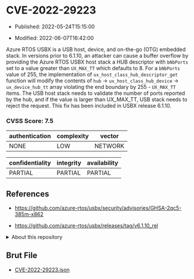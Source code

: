 # CVE-2022-29223

- Published: 2022-05-24T15:15:00

- Modified: 2022-06-07T16:42:00

Azure RTOS USBX is a USB host, device, and on-the-go (OTG) embedded stack. In versions prior to 6.1.10, an attacker can cause a buffer overflow by providing the Azure RTOS USBX host stack a HUB descriptor with `bNbPorts` set to a value greater than `UX_MAX_TT` which defaults to 8. For a `bNbPorts` value of 255, the implementation of `ux_host_class_hub_descriptor_get` function will modify the contents of `hub` -> `ux_host_class_hub_device` -> `ux_device_hub_tt` array violating the end boundary by 255 - `UX_MAX_TT` items. The USB host stack needs to validate the number of ports reported by the hub, and if the value is larger than UX_MAX_TT, USB stack needs to reject the request. This fix has been included in USBX release 6.1.10.

### CVSS Score: **7.5**

| authentication | complexity | vector |
| --- | --- | --- |
| NONE | LOW | NETWORK |

| confidentiality | integrity | availability |
| --- | --- | --- |
| PARTIAL | PARTIAL | PARTIAL |

## References

* https://github.com/azure-rtos/usbx/security/advisories/GHSA-2qc5-385m-x862

* https://github.com/azure-rtos/usbx/releases/tag/v6.1.10_rel

<details>
<summary>About this repository</summary> 

  This repository is part of the project [Live Hack CVE](https://github.com/Live-Hack-CVE). Main website can be found [www.live-hack.org](https://www.live-hack.org) 
  
  Made by [Sn0wAlice](https://github.com/Sn0wAlice) for the people that care about security and need to have a feed of the latest CVEs. Hope you enjoy it, don't forget to star the repo and follow me on [Twitter](https://twitter.com/Sn0wAlice) and [Github](https://github.com/Sn0wAlice). And that is my [personnal website](https://www.alice-snow.me/)

  - [Home Page](https://github.com/Live-Hack-CVE)
  - [Framework](https://github.com/Live-Hack-CVE/cve-framework)
  - [CVE database](https://github.com/Live-Hack-CVE/full_database)
  - [Changelog](https://github.com/Live-Hack-CVE/Changelog)
</details>

## Brut File

* [CVE-2022-29223.json](https://raw.githubusercontent.com/Live-Hack-CVE/full_database/main/cves/2022/CVE-2022-29223.json)

